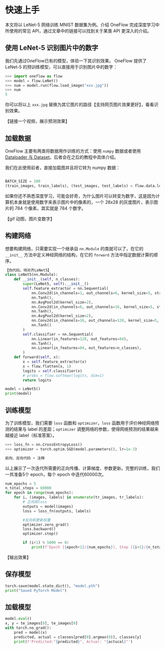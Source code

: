 # 快速上手

本文将以 LeNet-5 网络训练 MNIST 数据集为例。介绍 OneFlow 完成深度学习中所使用的常见 API，通过文章中的链接可以找到关于某类 API 更深入的介绍。

## 使用 LeNet-5 识别图片中的数字

我们先通过OneFlow已有的模型，体验一下其识别效果。
OneFlow 提供了 LeNet-5 的预训练模型，可以直接用于识别图片中的数字：

```python
>>> import oneflow as flow
>>> model = flow.LeNet()
>>> num = model.run(flow.load_image("xxx.jpg"))
>>> num
5
```

你可以将以上 `xxx.jpg` 替换为其它图片的路径【支持网页图片效果更好】，看看识别效果。

【链接一个视频，展示预测效果】

## 加载数据

OneFlow 主要有两类将数据用作训练的方式：使用 `numpy` 数据或者使用 [Dataloader 与 Dataset](https://url)。后者会在之后的教程中具体介绍。

我们在此使用前者，直接加载图并且将它转为 numpy 数据：

```python

BATCH_SIZE = 100
(train_images, train_labels), (test_images, test_labels) = flow.data.load_mnist(BATCH_SIZE, BATCH_SIZE)
```

如果你还不熟悉深度学习，可能会好奇，为什么图片可以转变为数字，这是因为计算机本身就是使用数字来表示图片中的像素的，一个 28x28 的灰度图片，表示图片的 784 个像素，其实就是 784 个数字。

【gif 动图，图片变数字】


## 构建网络

想要构建网络，只需要实现一个继承自 `nn.Module` 的类就可以了，在它的 `__init__` 方法中定义神经网络的结构，在它的 `forward` 方法中指定数据计算的顺序。

```python
【伪代码，待对齐LeNet5】
class LeNet5(nn.Module):
    def __init__(self, n_classes):
        super(LeNet5, self).__init__()
        self.feature_extractor = nn.Sequential(            
            nn.Conv2d(in_channels=1, out_channels=6, kernel_size=5, stride=1),
            nn.Tanh(),
            nn.AvgPool2d(kernel_size=2),
            nn.Conv2d(in_channels=6, out_channels=16, kernel_size=5, stride=1),
            nn.Tanh(),
            nn.AvgPool2d(kernel_size=2),
            nn.Conv2d(in_channels=16, out_channels=120, kernel_size=5, stride=1),
            nn.Tanh()
        )
        self.classifier = nn.Sequential(
            nn.Linear(in_features=120, out_features=84),
            nn.Tanh(),
            nn.Linear(in_features=84, out_features=n_classes),
        )
    def forward(self, x):
        x = self.feature_extractor(x)
        x = flow.flatten(x, 1)
        logits = self.classifier(x)
        # probs = flow.softmax(logits, dim=1)
        return logits

model = LeNet5()
print(model)
```

## 训练模型

为了训练模型，我们需要 `loss` 函数和 `optimizer`，`loss` 函数用于评价神经网络预测的结果与 label 的差距；`optimizer` 调整网络的参数，使得网络预测的结果越来越接近 label（标准答案）。

```python
>>> loss_fn = nn.CrossEntropyLoss()
>>> optimizer = torch.optim.SGD(model.parameters(), lr=1e-3)
```

```python
前向、反向代码 + 注释

```

以上展示了一次迭代所需要的正向传播、计算梯度、参数更新。完整的训练，我们一共准备5个 epoch，每个 epoch 中迭代60000次。

```python
num_epochs = 5
n_total_steps = 60000
for epoch in range(num_epochs):
    for i, (images, labels) in enumerate(tr_images, tr_labels):
        # 正向和loss
        outputs = model(images)
        loss = loss_fn(outputs, labels)

        #反向和更新权重
        optimizer.zero_grad()
        loss.backward()
        optimizer.step()

        if (i+1) % 5000 == 0:
            print(f'Epoch [{epoch+1}/{num_epochs}], Step [{i+1}/{n_total_steps}], Loss: {loss.item():.4f}')

```

【输出效果】

## 保存模型

```python
torch.save(model.state_dict(), "model.pth")
print("Saved PyTorch Model")
```
## 加载模型

```python
model.eval()
x, y = te_images[0], te_images[0]
with torch.no_grad():
    pred = model(x)
    predicted, actual = classes[pred[0].argmax(0)], classes[y]
    print(f'Predicted:"{predicted}", Actual: "{actucal}"')
```